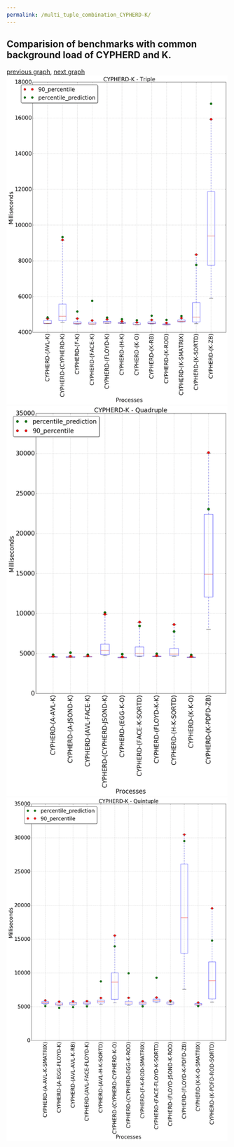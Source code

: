 ```yaml
---
permalink: /multi_tuple_combination_CYPHERD-K/
---
```



## Comparision of benchmarks with common background load of CYPHERD and K.

[previous graph](../multi_tuple_combination_CYPHERD-JSOND/), [next graph](../multi_tuple_combination_CYPHERD-O/)
![graph figure](./images/triple/CYPHERD/CYPHERD-K_box.png)![graph figure](./images/quadruple/CYPHERD/CYPHERD-K_box.png)![graph figure](./images/quintuple/CYPHERD/CYPHERD-K_box.png)